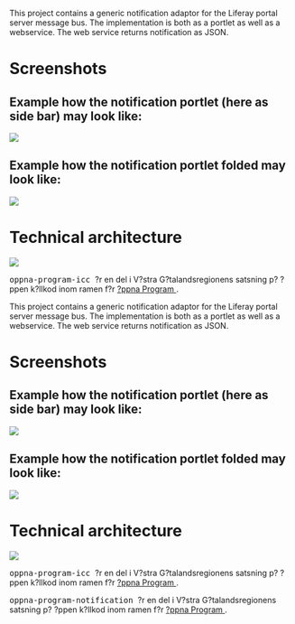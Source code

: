 
<td id="wikicontent" class="psdescription">
  <p>
    This project contains a generic notification adaptor for the Liferay portal server message bus. The implementation is both as a portlet as well as a webservice. The web service returns notification as JSON. 
  </p>
  <h1>
    <a name="Screenshots">
    </a>
    Screenshots
    <a href="#Screenshots" class="section_anchor">
    </a>
  </h1>
  <h2>
    <a name="Example_how_the_notification_portlet_(here_as_side_bar)_may_look">
    </a>
    Example how the notification portlet (here as side bar) may look like:
    <a href="#Example_how_the_notification_portlet_(here_as_side_bar)_may_look" class="section_anchor">
    </a>
  </h2>
  <p>
    <img src="https://github.com/Vastra-Gotalandsregionen/oppna-program-notification/wiki/bilder/notification_box.jpg"/>
  </p>
  <h2>
    <a name="Example_how_the_notification_portlet_folded__may_look_like:">
    </a>
    Example how the notification portlet folded  may look like:
    <a href="#Example_how_the_notification_portlet_folded__may_look_like:" class="section_anchor">
    </a>
  </h2>
  <p>
    <img src="https://github.com/Vastra-Gotalandsregionen/oppna-program-notification/wiki/bilder/notification_box_folded.jpg"/>
  </p>
  <h1>
    <a name="Technical_architecture">
    </a>
    Technical architecture
    <a href="#Technical_architecture" class="section_anchor">
    </a>
  </h1>
  <p>
    <img src="https://github.com/Vastra-Gotalandsregionen/oppna-program-notification/wiki/bilder/VGRNotificationService.png"/>
  </p>
</td>

  <p>
    <tt>
      oppna-program-icc
    </tt>
     ?r en del i V?stra G?talandsregionens satsning p? ?ppen k?llkod inom ramen f?r 
    <a href="https://github.com/Vastra-Gotalandsregionen//oppna-program">
      ?ppna Program
    </a>
    . 
  </p>
<td id="wikicontent" class="psdescription">
  <p>
    This project contains a generic notification adaptor for the Liferay portal server message bus. The implementation is both as a portlet as well as a webservice. The web service returns notification as JSON. 
  </p>
  <h1>
    <a name="Screenshots">
    </a>
    Screenshots
    <a href="#Screenshots" class="section_anchor">
    </a>
  </h1>
  <h2>
    <a name="Example_how_the_notification_portlet_(here_as_side_bar)_may_look">
    </a>
    Example how the notification portlet (here as side bar) may look like:
    <a href="#Example_how_the_notification_portlet_(here_as_side_bar)_may_look" class="section_anchor">
    </a>
  </h2>
  <p>
    <img src="https://github.com/Vastra-Gotalandsregionen/oppna-program-notification/wiki/bilder/notification_box.jpg"/>
  </p>
  <h2>
    <a name="Example_how_the_notification_portlet_folded__may_look_like:">
    </a>
    Example how the notification portlet folded  may look like:
    <a href="#Example_how_the_notification_portlet_folded__may_look_like:" class="section_anchor">
    </a>
  </h2>
  <p>
    <img src="https://github.com/Vastra-Gotalandsregionen/oppna-program-notification/wiki/bilder/notification_box_folded.jpg"/>
  </p>
  <h1>
    <a name="Technical_architecture">
    </a>
    Technical architecture
    <a href="#Technical_architecture" class="section_anchor">
    </a>
  </h1>
  <p>
    <img src="https://github.com/Vastra-Gotalandsregionen/oppna-program-notification/wiki/bilder/VGRNotificationService.png"/>
  </p>
</td>

  <p>
    <tt>
      oppna-program-icc
    </tt>
     ?r en del i V?stra G?talandsregionens satsning p? ?ppen k?llkod inom ramen f?r 
    <a href="https://github.com/Vastra-Gotalandsregionen//oppna-program">
      ?ppna Program
    </a>
    . 
  </p>
  <p>
    <tt>
      oppna-program-notification
    </tt>
     ?r en del i V?stra G?talandsregionens satsning p? ?ppen k?llkod inom ramen f?r 
    <a href="https://github.com/Vastra-Gotalandsregionen//oppna-program">
      ?ppna Program
    </a>
    . 
  </p>